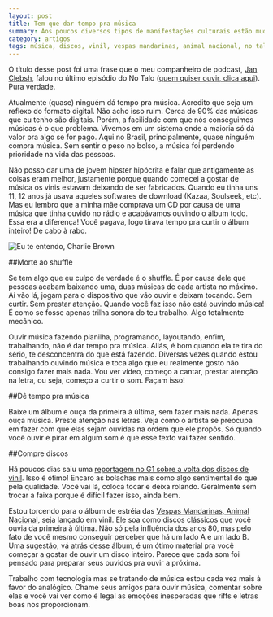 ```yaml
---
layout: post
title: Tem que dar tempo pra música
summary: Aos poucos diversos tipos de manifestações culturais estão mudando devido a inovação tecnológica. Com a forma que curtimos música não é diferente. Explico aqui como era e porque devemos dar tempo pra música.
category: artigos
tags: música, discos, vinil, vespas mandarinas, animal nacional, no talo
---
```


O título desse post foi uma frase que o meu companheiro de podcast, [Jan Clebsh](https://www.facebook.com/janclebsch), falou no último episódio do No Talo ([quem quiser ouvir, clica aqui](http://www.mixcloud.com/notalo/no-talo-epis%C3%B3dio-6-artista-desconhecido/)). Pura verdade.

Atualmente (quase) ninguém dá tempo pra música. Acredito que seja um reflexo do formato digital. Não acho isso ruim. Cerca de 90% das músicas que eu tenho são digitais. Porém, a facilidade com que nós conseguimos músicas é o que problema. Vivemos em um sistema onde a maioria só dá valor pra algo se for pago. Aqui no Brasil, principalmente, quase ninguém compra música. Sem sentir o peso no bolso, a música foi perdendo prioridade na vida das pessoas.

Não posso dar uma de jovem hipster hipócrita e falar que antigamente as coisas eram melhor, justamente porque quando comecei a gostar de música os vinis estavam deixando de ser fabricados. Quando eu tinha uns 11, 12 anos já usava aqueles softwares de download (Kazaa, Soulseek, etc). Mas eu lembro que a minha mãe comprava um CD por causa de uma música que tinha ouvido no rádio e acabávamos ouvindo o álbum todo. Essa era a diferença! Você pagava, logo tirava tempo pra curtir o álbum inteiro! De cabo à rabo.

![Eu te entendo, Charlie Brown](http://i.imgur.com/7jzBdbd.jpg "Eu te entendo, Charlie Brown")


##Morte ao shuffle

Se tem algo que eu culpo de verdade é o shuffle. É por causa dele que pessoas acabam baixando uma, duas músicas de cada artista no máximo. Aí vão lá, jogam para o dispositivo que vão ouvir e deixam tocando. Sem curtir. Sem prestar atenção. Quando você faz isso não está ouvindo música! É como se fosse apenas trilha sonora do teu trabalho. Algo totalmente mecânico.

Ouvir música fazendo planilha, programando, layoutando, enfim, trabalhando, não é dar tempo pra música. Aliás, é bom quando ela te tira do sério, te desconcentra do que está fazendo. Diversas vezes quando estou trabalhando ouvindo música e toca algo que eu realmente gosto não consigo fazer mais nada. Vou ver vídeo, começo a cantar, prestar atenção na letra, ou seja, começo a curtir o som. Façam isso!

##Dê tempo pra música

Baixe um álbum e ouça da primeira à última, sem fazer mais nada. Apenas ouça música. Preste atenção nas letras. Veja como o artista se preocupa em fazer com que elas sejam ouvidas na ordem que ele propôs. Só quando você ouvir e pirar em algum som é que esse texto vai fazer sentido.

##Compre discos

Há poucos dias saiu uma [reportagem no G1 sobre a volta dos discos de vinil](http://g1.globo.com/economia/pme/noticia/2013/05/discos-de-vinil-voltam-ao-mercado-e-aquecem-comercio-de-sao-paulo.html). Isso é ótimo! Encaro as bolachas mais como algo sentimental do que pela qualidade. Você vai lá, coloca tocar e deixa rolando. Geralmente sem trocar a faixa porque é difícil fazer isso, ainda bem.

Estou torcendo para o álbum de estréia das [Vespas Mandarinas, Animal Nacional](http://vespasmandarinas.com.br/), seja lançado em vinil. Ele soa como discos clássicos que você ouvia da primeira à última. Não só pela influência dos anos 80, mas pelo fato de você mesmo conseguir perceber que há um lado A e um lado B. Uma sugestão, vá atrás desse álbum, é um ótimo material pra você começar a gostar de ouvir um disco inteiro. Parece que cada som foi pensado para preparar seus ouvidos pra ouvir a próxima.

Trabalho com tecnologia mas se tratando de música estou cada vez mais à favor do analógico. Chame seus amigos para ouvir música, comentar sobre elas e você vai ver como é legal as emoções inesperadas que riffs e letras boas nos proporcionam.
